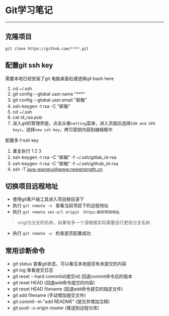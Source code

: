 # Git学习笔记
---
## 克隆项目
`git clone https://github.com/****.git`

## 配置git ssh key
需要本地已经安装了git
电脑桌面右键选择git bash here
1. cd ~/.ssh
2. git config --global user.name "***"
3. git config --global user.email  "邮箱"
4. ssh-keygen -t rsa -C "邮箱"
5. cd ~/.ssh
6. cat id_rsa.pub
7. 进入git的管理界面，点击头像`setting`菜单，进入页面后选择`SSH and GPG keys`，选择`new ssh key`，拷贝密钥内容到编辑框中

配置多个ssh key
1. 重复执行 1 2 3 
2. ssh-keygen -t rsa -C "邮箱" -f ~/.ssh/gitlab_id-rsa
3. ssh-keygen -t rsa -C "邮箱" -f ~/.ssh/github_id-rsa
4. ssh -T java-wangrui@www.newstrength.cn

## 切换项目远程地址
- 使用git客户端工具进入项目根目录下
- 执行 `git remote -v ` 查看当前项目下的远程地址
- 执行 `git remote set-url origin  https:新的项目地址`
> origi为分支的名称，如果有多一个请根据实际需要自行更改分支名称
- 执行 `git remote -v ` 检查是否配置成功

## 常用诊断命令
- git status 查看git状态，可以看见本地是否有未提交的内容
- git log 查看提交日志
- git reset --hard commitid(提交id) 回退commit命令后的版本
- git reset HEAD (回退add命令提交的内容)
- git reset HEAD filename (回退add命令提交的指定文件)
- git add filename (手动增加提交文件)
- git commit -m "add README" (提交并增加注释)
- git push -u origin master (推送到远程仓库)
